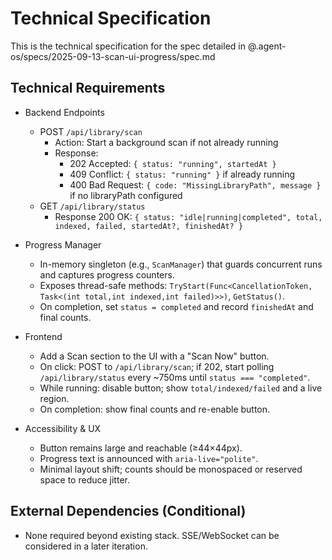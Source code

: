 # Technical Specification

This is the technical specification for the spec detailed in @.agent-os/specs/2025-09-13-scan-ui-progress/spec.md

## Technical Requirements

- Backend Endpoints
  - POST `/api/library/scan`
    - Action: Start a background scan if not already running
    - Response:
      - 202 Accepted: `{ status: "running", startedAt }`
      - 409 Conflict: `{ status: "running" }` if already running
      - 400 Bad Request: `{ code: "MissingLibraryPath", message }` if no libraryPath configured
  - GET `/api/library/status`
    - Response 200 OK: `{ status: "idle|running|completed", total, indexed, failed, startedAt?, finishedAt? }`

- Progress Manager
  - In-memory singleton (e.g., `ScanManager`) that guards concurrent runs and captures progress counters.
  - Exposes thread-safe methods: `TryStart(Func<CancellationToken, Task<(int total,int indexed,int failed)>>)`, `GetStatus()`.
  - On completion, set `status = completed` and record `finishedAt` and final counts.

- Frontend
  - Add a Scan section to the UI with a "Scan Now" button.
  - On click: POST to `/api/library/scan`; if 202, start polling `/api/library/status` every ~750ms until `status === "completed"`.
  - While running: disable button; show `total/indexed/failed` and a live region.
  - On completion: show final counts and re-enable button.

- Accessibility & UX
  - Button remains large and reachable (≥44×44px).
  - Progress text is announced with `aria-live="polite"`.
  - Minimal layout shift; counts should be monospaced or reserved space to reduce jitter.

## External Dependencies (Conditional)

- None required beyond existing stack. SSE/WebSocket can be considered in a later iteration.

